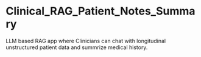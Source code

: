 # Clinical_RAG_Patient_Notes_Summary
LLM based RAG app where Clinicians can chat with longitudinal unstructured patient data and summrize medical history.
